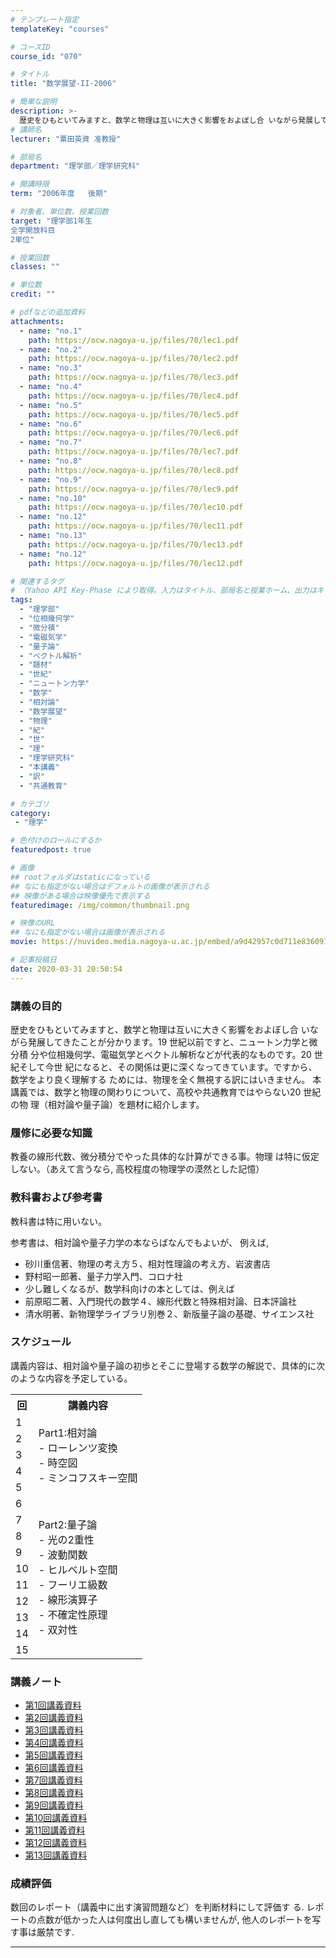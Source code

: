 ```yaml
---
# テンプレート指定
templateKey: "courses"

# コースID
course_id: "070"

# タイトル
title: "数学展望-II-2006"

# 簡単な説明
description: >-
  歴史をひもといてみますと、数学と物理は互いに大きく影響をおよぼし合 いながら発展してきたことが分かります。19 世紀以前ですと、ニュートン力学と微分積 分や位相幾何学、電磁気学とベクトル解析などが代表的なものです。20 世紀そして今世 紀になると、その関係は更に深くなってきています。ですから、数学をより良く理解する ためには、物理を全く無視する訳にはいきません。 本講義では、数学と物理の関わりにつ ....
# 講師名
lecturer: "粟田英資 准教授"

# 部局名
department: "理学部／理学研究科"

# 開講時限
term: "2006年度	後期"

# 対象者、単位数、授業回数
target: "理学部1年生
全学開放科目
2単位"

# 授業回数
classes: ""

# 単位数
credit: ""

# pdfなどの追加資料
attachments:
  - name: "no.1" 
    path: https://ocw.nagoya-u.jp/files/70/lec1.pdf
  - name: "no.2" 
    path: https://ocw.nagoya-u.jp/files/70/lec2.pdf
  - name: "no.3" 
    path: https://ocw.nagoya-u.jp/files/70/lec3.pdf
  - name: "no.4" 
    path: https://ocw.nagoya-u.jp/files/70/lec4.pdf
  - name: "no.5" 
    path: https://ocw.nagoya-u.jp/files/70/lec5.pdf
  - name: "no.6" 
    path: https://ocw.nagoya-u.jp/files/70/lec6.pdf
  - name: "no.7" 
    path: https://ocw.nagoya-u.jp/files/70/lec7.pdf
  - name: "no.8" 
    path: https://ocw.nagoya-u.jp/files/70/lec8.pdf
  - name: "no.9" 
    path: https://ocw.nagoya-u.jp/files/70/lec9.pdf
  - name: "no.10" 
    path: https://ocw.nagoya-u.jp/files/70/lec10.pdf
  - name: "no.12" 
    path: https://ocw.nagoya-u.jp/files/70/lec11.pdf
  - name: "no.13" 
    path: https://ocw.nagoya-u.jp/files/70/lec13.pdf
  - name: "no.12" 
    path: https://ocw.nagoya-u.jp/files/70/lec12.pdf

# 関連するタグ
# （Yahoo API Key-Phase により取得。入力はタイトル、部局名と授業ホーム、出力はキーフレーズ（tags））
tags:
  - "理学部"
  - "位相幾何学"
  - "微分積"
  - "電磁気学"
  - "量子論"
  - "ベクトル解析"
  - "題材"
  - "世紀"
  - "ニュートン力学"
  - "数学"
  - "相対論"
  - "数学展望"
  - "物理"
  - "紀"
  - "世"
  - "理"
  - "理学研究科"
  - "本講義"
  - "訳"
  - "共通教育"

# カテゴリ
category:
 - "理学"

# 色付けのロールにするか
featuredpost: true

# 画像
## rootフォルダはstaticになっている
## なにも指定がない場合はデフォルトの画像が表示される
## 映像がある場合は映像優先で表示する
featuredimage: /img/common/thumbnail.png

# 映像のURL
## なにも指定がない場合は画像が表示される
movie: https://nuvideo.media.nagoya-u.ac.jp/embed/a9d42957c0d711e8360916acba9b92ff1615e54a

# 記事投稿日
date: 2020-03-31 20:50:54
---
```


### 講義の目的

歴史をひもといてみますと、数学と物理は互いに大きく影響をおよぼし合 いながら発展してきたことが分かります。19 世紀以前ですと、ニュートン力学と微分積 分や位相幾何学、電磁気学とベクトル解析などが代表的なものです。20 世紀そして今世 紀になると、その関係は更に深くなってきています。ですから、数学をより良く理解する ためには、物理を全く無視する訳にはいきません。 本講義では、数学と物理の関わりについて、高校や共通教育ではやらない20 世紀の物 理（相対論や量子論）を題材に紹介します。








### 履修に必要な知識

教養の線形代数、微分積分でやった具体的な計算ができる事。物理 は特に仮定しない。（あえて言うなら, 高校程度の物理学の漠然とした記憶）

### 教科書および参考書

教科書は特に用いない。

参考書は、相対論や量子力学の本ならばなんでもよいが、 例えば,

* 砂川重信著、物理の考え方５、相対性理論の考え方、岩波書店
* 野村昭一郎著、量子力学入門、コロナ社
* 少し難しくなるが、数学科向けの本としては、例えば
* 前原昭二著、入門現代の数学４、線形代数と特殊相対論、日本評論社
* 清水明著、新物理学ライブラリ別巻２、新版量子論の基礎、サイエンス社


<h3>スケジュール</h3>
<p>
講義内容は、相対論や量子論の初歩とそこに登場する数学の解説で、具体的に次のような内容を予定している。
</p>



<table class="basic" width="455">
<tr>
<th width="20" class="center">回</th>
<th class="center">講義内容</th>
</tr>

<tr>
<td class="center" >1</td>
<td rowspan=5>
Part1:相対論<br>
- ローレンツ変換<br>
- 時空図<br>
- ミンコフスキー空間
</td>
</tr>

<tr>
<td class="center">2</td>
</tr>

<tr>
<td class="center">3</td>
</tr>

<tr>
<td class="center">4</td>
</tr>

<tr>
<td class="center">5</td>
</tr>

<tr>
<td class="center">6</td>
<td rowspan=10>
Part2:量子論<br>
- 光の2重性<br>
- 波動関数<br>
- ヒルベルト空間<br>
- フーリエ級数<br>
- 線形演算子<br>
- 不確定性原理<br>
- 双対性
</td>
</tr>

<tr>
<td class="center">7</td>
</tr>

<tr>
<td class="center">8</td>
</tr>

<tr>
<td class="center">9</td>
</tr>

<tr>
<td class="center">10</td>
</tr>

<tr>
<td class="center">11</td>
</tr>

<tr>
<td class="center">12</td>
</tr>

<tr>
<td class="center">13</td>
</tr>

<tr>
<td class="center">14</td>
</tr>

<tr>
<td class="center">15</td>
</tr>



</table>


### 講義ノート

- [第1回講義資料](https://ocw.nagoya-u.jp/files/70/lec1.pdf) 
- [第2回講義資料](https://ocw.nagoya-u.jp/files/70/lec2.pdf) 
- [第3回講義資料](https://ocw.nagoya-u.jp/files/70/lec3.pdf) 
- [第4回講義資料](https://ocw.nagoya-u.jp/files/70/lec4.pdf) 
- [第5回講義資料](https://ocw.nagoya-u.jp/files/70/lec5.pdf) 
- [第6回講義資料](https://ocw.nagoya-u.jp/files/70/lec6.pdf) 
- [第7回講義資料](https://ocw.nagoya-u.jp/files/70/lec7.pdf) 
- [第8回講義資料](https://ocw.nagoya-u.jp/files/70/lec8.pdf) 
- [第9回講義資料](https://ocw.nagoya-u.jp/files/70/lec9.pdf) 
- [第10回講義資料](https://ocw.nagoya-u.jp/files/70/lec10.pdf) 
- [第11回講義資料](https://ocw.nagoya-u.jp/files/70/lec11.pdf) 
- [第12回講義資料](https://ocw.nagoya-u.jp/files/70/lec12.pdf) 
- [第13回講義資料](https://ocw.nagoya-u.jp/files/70/lec13.pdf) 





### 成績評価

数回のレポート（講義中に出す演習問題など）を判断材料にして評価す る. レポートの点数が低かった人は何度出し直しても構いませんが, 他人のレポートを写す事は厳禁です.



-----
